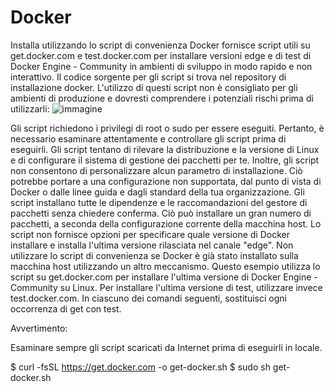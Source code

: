 # Docker
Installa utilizzando lo script di convenienza
Docker fornisce script utili su get.docker.com e test.docker.com per installare versioni edge e di test di Docker Engine - Community in ambienti di sviluppo in modo rapido e non interattivo. Il codice sorgente per gli script si trova nel repository di installazione docker. L'utilizzo di questi script non è consigliato per gli ambienti di produzione e dovresti comprendere i potenziali rischi prima di utilizzarli:
![immagine](https://user-images.githubusercontent.com/56889513/117015574-28b5d380-acf2-11eb-9083-13f149da0e8b.png)

Gli script richiedono i privilegi di root o sudo per essere eseguiti. Pertanto, è necessario esaminare attentamente e controllare gli script prima di eseguirli.
Gli script tentano di rilevare la distribuzione e la versione di Linux e di configurare il sistema di gestione dei pacchetti per te. Inoltre, gli script non consentono di personalizzare alcun parametro di installazione. Ciò potrebbe portare a una configurazione non supportata, dal punto di vista di Docker o dalle linee guida e dagli standard della tua organizzazione.
Gli script installano tutte le dipendenze e le raccomandazioni del gestore di pacchetti senza chiedere conferma. Ciò può installare un gran numero di pacchetti, a seconda della configurazione corrente della macchina host.
Lo script non fornisce opzioni per specificare quale versione di Docker installare e installa l'ultima versione rilasciata nel canale "edge".
Non utilizzare lo script di convenienza se Docker è già stato installato sulla macchina host utilizzando un altro meccanismo.
Questo esempio utilizza lo script su get.docker.com per installare l'ultima versione di Docker Engine - Community su Linux. Per installare l'ultima versione di test, utilizzare invece test.docker.com. In ciascuno dei comandi seguenti, sostituisci ogni occorrenza di get con test.

Avvertimento:

Esaminare sempre gli script scaricati da Internet prima di eseguirli in locale.

$ curl -fsSL https://get.docker.com -o get-docker.sh
$ sudo sh get-docker.sh

<output truncated>
